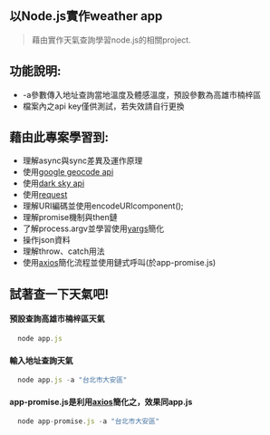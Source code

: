 ## 以Node.js實作weather app

> 藉由實作天氣查詢學習node.js的相關project.

## 功能說明:

* -a參數傳入地址查詢當地溫度及體感溫度，預設參數為高雄市楠梓區
* 檔案內之api key僅供測試，若失效請自行更換

## 藉由此專案學習到:

* 理解async與sync差異及運作原理
* 使用[google geocode api](https://developers.google.com/maps/documentation/geocoding/intro?hl=zh-tw)
* 使用[dark sky api](https://darksky.net/dev)
* 使用[request](https://www.npmjs.com/package/request)
* 理解URI編碼並使用encodeURIcomponent();
* 理解promise機制與then鏈
* 了解process.argv並學習使用[yargs](https://www.npmjs.com/package/yargs)簡化
* 操作json資料
* 理解throw、catch用法
* 使用[axios](https://www.npmjs.com/package/axios)簡化流程並使用鏈式呼叫(於app-promise.js)

## 試著查一下天氣吧!

#### 預設查詢高雄市楠梓區天氣
```javascript
  node app.js 
```
#### 輸入地址查詢天氣
```javascript
  node app.js -a "台北市大安區" 
```
#### app-promise.js是利用[axios](https://www.npmjs.com/package/axios)簡化之，效果同app.js
```javascript
  node app-promise.js -a "台北市大安區" 
```